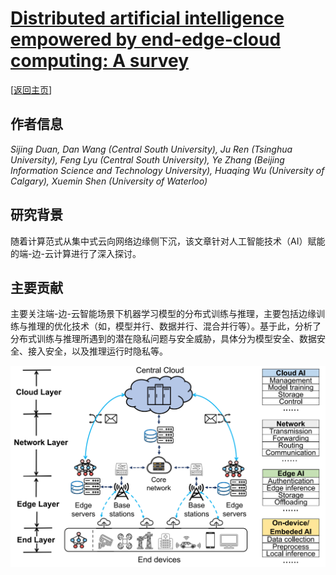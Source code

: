# [Distributed artificial intelligence empowered by end-edge-cloud computing: A survey]([content/2023/comst23-dis-ai-eecc.md](https://doi.org/10.1109/COMST.2022.3218527))

\[[返回主页](../../README.md#2023)\]

## 作者信息
*Sijing Duan, Dan Wang (Central South University), Ju Ren (Tsinghua University), Feng Lyu (Central South University), Ye Zhang (Beijing Information Science and Technology University), Huaqing Wu (University of Calgary), Xuemin Shen (University of Waterloo)*

## 研究背景
随着计算范式从集中式云向网络边缘侧下沉，该文章针对人工智能技术（AI）赋能的端-边-云计算进行了深入探讨。

## 主要贡献
主要关注端-边-云智能场景下机器学习模型的分布式训练与推理，主要包括边缘训练与推理的优化技术（如，模型并行、数据并行、混合并行等）。基于此，分析了分布式训练与推理所遇到的潜在隐私问题与安全威胁，具体分为模型安全、数据安全、接入安全，以及推理运行时隐私等。

![](../../figs/comst23-dis-ai-eecc.png)
